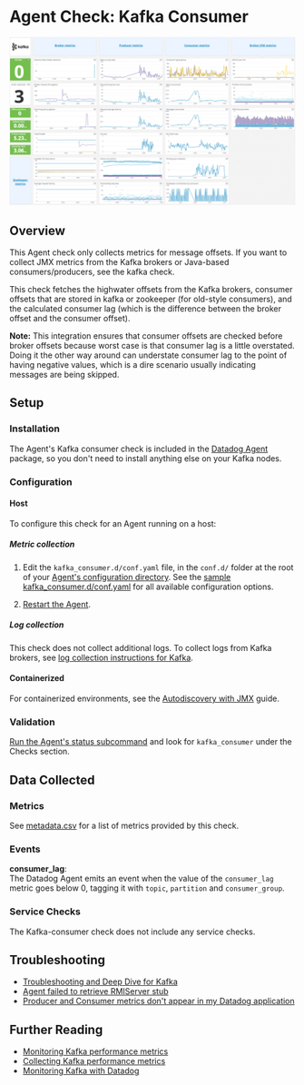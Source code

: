 # Agent Check: Kafka Consumer

![Kafka Dashboard][111]

## Overview

This Agent check only collects metrics for message offsets. If you want to collect JMX metrics from the Kafka brokers or Java-based consumers/producers, see the kafka check.

This check fetches the highwater offsets from the Kafka brokers, consumer offsets that are stored in kafka or zookeeper (for old-style consumers), and the calculated consumer lag (which is the difference between the broker offset and the consumer offset).

**Note:** This integration ensures that consumer offsets are checked before broker offsets because worst case is that consumer lag is a little overstated. Doing it the other way around can understate consumer lag to the point of having negative values, which is a dire scenario usually indicating messages are being skipped.

## Setup

### Installation

The Agent's Kafka consumer check is included in the [Datadog Agent][112] package, so you don't need to install anything else on your Kafka nodes.

### Configuration

<!-- xxx tabs xxx -->
<!-- xxx tab "Host" xxx -->

#### Host

To configure this check for an Agent running on a host:

##### Metric collection

1. Edit the `kafka_consumer.d/conf.yaml` file, in the `conf.d/` folder at the root of your [Agent's configuration directory][114]. See the [sample kafka_consumer.d/conf.yaml][113] for all available configuration options.

2. [Restart the Agent][115].

##### Log collection

This check does not collect additional logs. To collect logs from Kafka brokers, see [log collection instructions for Kafka][116].

<!-- xxz tab xxx -->
<!-- xxx tab "Containerized" xxx -->

#### Containerized

For containerized environments, see the [Autodiscovery with JMX][117] guide.

<!-- xxz tab xxx -->
<!-- xxz tabs xxx -->

### Validation

[Run the Agent's status subcommand][118] and look for `kafka_consumer` under the Checks section.

## Data Collected

### Metrics

See [metadata.csv][119] for a list of metrics provided by this check.

### Events

**consumer_lag**:<br>
The Datadog Agent emits an event when the value of the `consumer_lag` metric goes below 0, tagging it with `topic`, `partition` and `consumer_group`.

### Service Checks

The Kafka-consumer check does not include any service checks.

## Troubleshooting

- [Troubleshooting and Deep Dive for Kafka][1110]
- [Agent failed to retrieve RMIServer stub][1111]
- [Producer and Consumer metrics don't appear in my Datadog application][1112]

## Further Reading

- [Monitoring Kafka performance metrics][1113]
- [Collecting Kafka performance metrics][1114]
- [Monitoring Kafka with Datadog][1115]

[111]: https://raw.githubusercontent.com/DataDog/integrations-core/master/kafka_consumer/images/kafka_dashboard.png
[112]: https://app.datadoghq.com/account/settings#agent
[113]: https://github.com/DataDog/integrations-core/blob/master/kafka_consumer/datadog_checks/kafka_consumer/data/conf.yaml.example
[114]: https://docs.datadoghq.com/agent/guide/agent-configuration-files/#agent-configuration-directory
[115]: https://docs.datadoghq.com/agent/guide/agent-commands/#start-stop-and-restart-the-agent
[116]: https://docs.datadoghq.com/integrations/kafka/#log-collection
[117]: https://docs.datadoghq.com/agent/guide/autodiscovery-with-jmx/?tab=containerizedagent
[118]: https://docs.datadoghq.com/agent/guide/agent-commands/#agent-status-and-information
[119]: https://github.com/DataDog/integrations-core/blob/master/kafka_consumer/metadata.csv
[1110]: https://docs.datadoghq.com/integrations/faq/troubleshooting-and-deep-dive-for-kafka/
[1111]: https://docs.datadoghq.com/integrations/faq/agent-failed-to-retrieve-rmierver-stub/
[1112]: https://docs.datadoghq.com/integrations/faq/producer-and-consumer-metrics-don-t-appear-in-my-datadog-application/
[1113]: https://www.datadoghq.com/blog/monitoring-kafka-performance-metrics
[1114]: https://www.datadoghq.com/blog/collecting-kafka-performance-metrics
[1115]: https://www.datadoghq.com/blog/monitor-kafka-with-datadog
